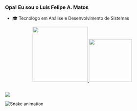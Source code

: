 ### Opa! Eu sou o Luis Felipe A. Matos

- 🎓 Tecnólogo em Análise e Desenvolvimento de Sistemas


<div align="center">
  <a href="https://github.com/LuisFelipeMatos">
  <img height="180em" src="https://github-readme-stats.vercel.app/api?username=LuisFelipeMatos&show_icons=true&theme=github_dark&include_all_commits=true&count_private=true"/>
  <img height="140em" src="https://github-readme-stats.vercel.app/api/top-langs/?username=LuisFelipeMatos&layout=compact&langs_count=7&theme=github_dark"/>
   </div>
  



##
 
<div>
<a href="https://www.linkedin.com/in/luis-felipe-alves-de-matos-662635206" target="_blank"><img src="https://img.shields.io/badge/-LinkedIn-%230077B5?style=for-the-badge&logo=linkedin&logoColor=white" target="_blank"></a>

</div>  


![Snake animation](https://github.com/LuisFelipeMatos/LuisFelipeMatos/blob/output/github-contribution-grid-snake.svg)

